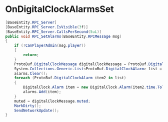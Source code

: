 <Badge type="danger" text="Carbon Compatible"/><Badge type="warning" text="Oxide Compatible"/>
# OnDigitalClockAlarmsSet
```csharp
[BaseEntity.RPC_Server]
[BaseEntity.RPC_Server.IsVisible(3f)]
[BaseEntity.RPC_Server.CallsPerSecond(5uL)]
public void RPC_SetAlarms(BaseEntity.RPCMessage msg)
{
	if (!CanPlayerAdmin(msg.player))
	{
		return;
	}
	ProtoBuf.DigitalClockMessage digitalClockMessage = ProtoBuf.DigitalClockMessage.Deserialize(msg.read);
	System.Collections.Generic.List<ProtoBuf.DigitalClockAlarm> list = digitalClockMessage.alarms;
	alarms.Clear();
	foreach (ProtoBuf.DigitalClockAlarm item2 in list)
	{
		DigitalClock.Alarm item = new DigitalClock.Alarm(item2.time.ToTimeSpan(), item2.active);
		alarms.Add(item);
	}
	muted = digitalClockMessage.muted;
	MarkDirty();
	SendNetworkUpdate();
}

```
